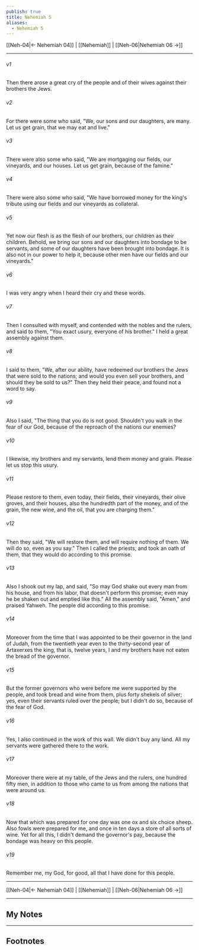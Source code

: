 ```yaml
---
publish: true
title: Nehemiah 5
aliases:
  - Nehemiah 5
---
```


[[Neh-04|← Nehemiah 04]] | [[Nehemiah]] | [[Neh-06|Nehemiah 06 →]]
***



###### v1 
Then there arose a great cry of the people and of their wives against their brothers the Jews. 

###### v2 
For there were some who said, "We, our sons and our daughters, are many. Let us get grain, that we may eat and live." 

###### v3 
There were also some who said, "We are mortgaging our fields, our vineyards, and our houses. Let us get grain, because of the famine." 

###### v4 
There were also some who said, "We have borrowed money for the king's tribute using our fields and our vineyards as collateral. 

###### v5 
Yet now our flesh is as the flesh of our brothers, our children as their children. Behold, we bring our sons and our daughters into bondage to be servants, and some of our daughters have been brought into bondage. It is also not in our power to help it, because other men have our fields and our vineyards." 

###### v6 
I was very angry when I heard their cry and these words. 

###### v7 
Then I consulted with myself, and contended with the nobles and the rulers, and said to them, "You exact usury, everyone of his brother." I held a great assembly against them. 

###### v8 
I said to them, "We, after our ability, have redeemed our brothers the Jews that were sold to the nations; and would you even sell your brothers, and should they be sold to us?" Then they held their peace, and found not a word to say. 

###### v9 
Also I said, "The thing that you do is not good. Shouldn't you walk in the fear of our God, because of the reproach of the nations our enemies? 

###### v10 
I likewise, my brothers and my servants, lend them money and grain. Please let us stop this usury. 

###### v11 
Please restore to them, even today, their fields, their vineyards, their olive groves, and their houses, also the hundredth part of the money, and of the grain, the new wine, and the oil, that you are charging them." 

###### v12 
Then they said, "We will restore them, and will require nothing of them. We will do so, even as you say." Then I called the priests, and took an oath of them, that they would do according to this promise. 

###### v13 
Also I shook out my lap, and said, "So may God shake out every man from his house, and from his labor, that doesn't perform this promise; even may he be shaken out and emptied like this." All the assembly said, "Amen," and praised Yahweh. The people did according to this promise. 

###### v14 
Moreover from the time that I was appointed to be their governor in the land of Judah, from the twentieth year even to the thirty-second year of Artaxerxes the king, that is, twelve years, I and my brothers have not eaten the bread of the governor. 

###### v15 
But the former governors who were before me were supported by the people, and took bread and wine from them, plus forty shekels of silver; yes, even their servants ruled over the people; but I didn't do so, because of the fear of God. 

###### v16 
Yes, I also continued in the work of this wall. We didn't buy any land. All my servants were gathered there to the work. 

###### v17 
Moreover there were at my table, of the Jews and the rulers, one hundred fifty men, in addition to those who came to us from among the nations that were around us. 

###### v18 
Now that which was prepared for one day was one ox and six choice sheep. Also fowls were prepared for me, and once in ten days a store of all sorts of wine. Yet for all this, I didn't demand the governor's pay, because the bondage was heavy on this people. 

###### v19 
Remember me, my God, for good, all that I have done for this people.

***
[[Neh-04|← Nehemiah 04]] | [[Nehemiah]] | [[Neh-06|Nehemiah 06 →]]

---
## My Notes

---
## Footnotes